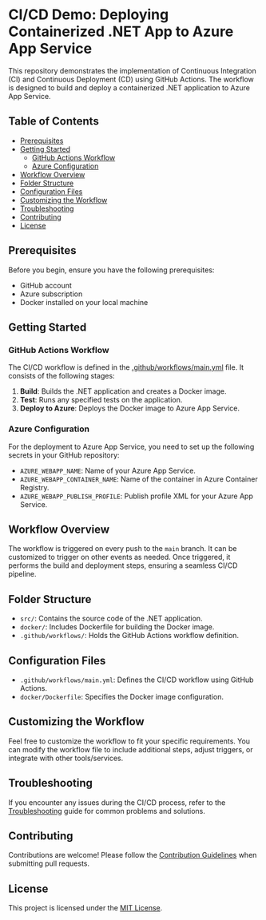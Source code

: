 # CI/CD Demo: Deploying Containerized .NET App to Azure App Service

This repository demonstrates the implementation of Continuous Integration (CI) and Continuous Deployment (CD) using GitHub Actions. The workflow is designed to build and deploy a containerized .NET application to Azure App Service.

## Table of Contents

- [Prerequisites](#prerequisites)
- [Getting Started](#getting-started)
  - [GitHub Actions Workflow](#github-actions-workflow)
  - [Azure Configuration](#azure-configuration)
- [Workflow Overview](#workflow-overview)
- [Folder Structure](#folder-structure)
- [Configuration Files](#configuration-files)
- [Customizing the Workflow](#customizing-the-workflow)
- [Troubleshooting](#troubleshooting)
- [Contributing](#contributing)
- [License](#license)

## Prerequisites

Before you begin, ensure you have the following prerequisites:

- GitHub account
- Azure subscription
- Docker installed on your local machine

## Getting Started

### GitHub Actions Workflow

The CI/CD workflow is defined in the [.github/workflows/main.yml](.github/workflows/main.yml) file. It consists of the following stages:

1. **Build**: Builds the .NET application and creates a Docker image.
2. **Test**: Runs any specified tests on the application.
3. **Deploy to Azure**: Deploys the Docker image to Azure App Service.

### Azure Configuration

For the deployment to Azure App Service, you need to set up the following secrets in your GitHub repository:

- `AZURE_WEBAPP_NAME`: Name of your Azure App Service.
- `AZURE_WEBAPP_CONTAINER_NAME`: Name of the container in Azure Container Registry.
- `AZURE_WEBAPP_PUBLISH_PROFILE`: Publish profile XML for your Azure App Service.

## Workflow Overview

The workflow is triggered on every push to the `main` branch. It can be customized to trigger on other events as needed. Once triggered, it performs the build and deployment steps, ensuring a seamless CI/CD pipeline.

## Folder Structure

- `src/`: Contains the source code of the .NET application.
- `docker/`: Includes Dockerfile for building the Docker image.
- `.github/workflows/`: Holds the GitHub Actions workflow definition.

## Configuration Files

- `.github/workflows/main.yml`: Defines the CI/CD workflow using GitHub Actions.
- `docker/Dockerfile`: Specifies the Docker image configuration.

## Customizing the Workflow

Feel free to customize the workflow to fit your specific requirements. You can modify the workflow file to include additional steps, adjust triggers, or integrate with other tools/services.

## Troubleshooting

If you encounter any issues during the CI/CD process, refer to the [Troubleshooting](docs/troubleshooting.md) guide for common problems and solutions.

## Contributing

Contributions are welcome! Please follow the [Contribution Guidelines](CONTRIBUTING.md) when submitting pull requests.

## License

This project is licensed under the [MIT License](LICENSE).

